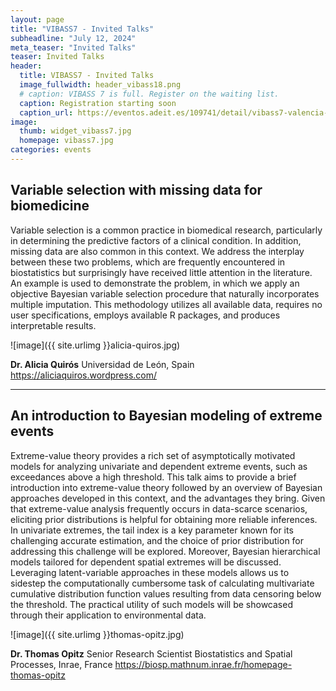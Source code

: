 ```yaml
---
layout: page
title: "VIBASS7 - Invited Talks"
subheadline: "July 12, 2024"
meta_teaser: "Invited Talks"
teaser: Invited Talks
header:
  title: VIBASS7 - Invited Talks
  image_fullwidth: header_vibass18.png
  # caption: VIBASS 7 is full. Register on the waiting list.
  caption: Registration starting soon
  caption_url: https://eventos.adeit.es/109741/detail/vibass7-valencia-international-bayesian-summer-school.html
image:
  thumb: widget_vibass7.jpg
  homepage: vibass7.jpg
categories: events
---
```



## Variable selection with missing data for biomedicine

Variable selection is a common practice in biomedical research,
particularly in determining the predictive factors of a clinical condition.
In addition, missing data are also common in this context. We address the
interplay between these two problems, which are frequently encountered in
biostatistics but surprisingly have received little attention in the
literature. An example is used to demonstrate the problem, in which we
apply an objective Bayesian variable selection procedure that naturally
incorporates multiple imputation. This methodology utilizes all available
data, requires no user specifications, employs available R packages, and
produces interpretable results.


![image]({{ site.urlimg }}alicia-quiros.jpg)

__Dr. Alicia Quirós__
Universidad de León, Spain
<https://aliciaquiros.wordpress.com/>


<hr>

## An introduction to Bayesian modeling of extreme events

Extreme-value theory provides a rich set of asymptotically motivated models for analyzing univariate and dependent extreme events, such as exceedances above a high threshold. This talk aims to provide a brief introduction into extreme-value theory followed by an overview of Bayesian approaches developed in this context, and the advantages they bring.  Given that extreme-value analysis frequently occurs in data-scarce scenarios, eliciting prior distributions is helpful for obtaining more reliable inferences.  In univariate extremes, the tail index is a key parameter known for its challenging accurate estimation, and the choice of prior distribution for addressing this challenge will be explored. Moreover, Bayesian hierarchical models tailored for dependent spatial extremes will be discussed.  Leveraging latent-variable approaches in these models allows us to sidestep the computationally cumbersome task of calculating multivariate cumulative distribution function values resulting from data censoring below the threshold. The practical utility of such models will be showcased through their application to environmental data.

![image]({{ site.urlimg }}thomas-opitz.jpg)

__Dr. Thomas Opitz__
Senior Research Scientist
Biostatistics and Spatial Processes, Inrae, France
<https://biosp.mathnum.inrae.fr/homepage-thomas-opitz>
